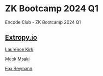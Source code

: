 # ZK Bootcamp 2024 Q1

Encode Club - ZK Bootcamp 2024 Q1

## [Extropy.io](https://www.linkedin.com/company/extropy-io-ltd/)

[Laurence Kirk](https://www.linkedin.com/in/extropylaurence/)

[Meek Msaki](https://www.linkedin.com/in/msaki/)

[Fox Reymann](https://www.linkedin.com/in/foxreymann/)
